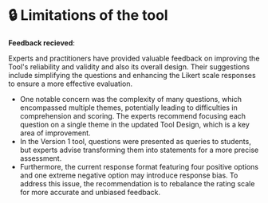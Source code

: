 # 🔒 Limitations of the tool

**Feedback recieved**:

Experts and practitioners have provided valuable feedback on improving the Tool's reliability and validity and also its overall design. Their suggestions include simplifying the questions and enhancing the Likert scale responses to ensure a more effective evaluation.

* One notable concern was the complexity of many questions, which encompassed multiple themes, potentially leading to difficulties in comprehension and scoring. The experts recommend focusing each question on a single theme in the updated Tool Design, which is a key area of improvement.
* In the Version 1 tool, questions were presented as queries to students, but experts advise transforming them into statements for a more precise assessment.
* Furthermore, the current response format featuring four positive options and one extreme negative option may introduce response bias. To address this issue, the recommendation is to rebalance the rating scale for more accurate and unbiased feedback.
